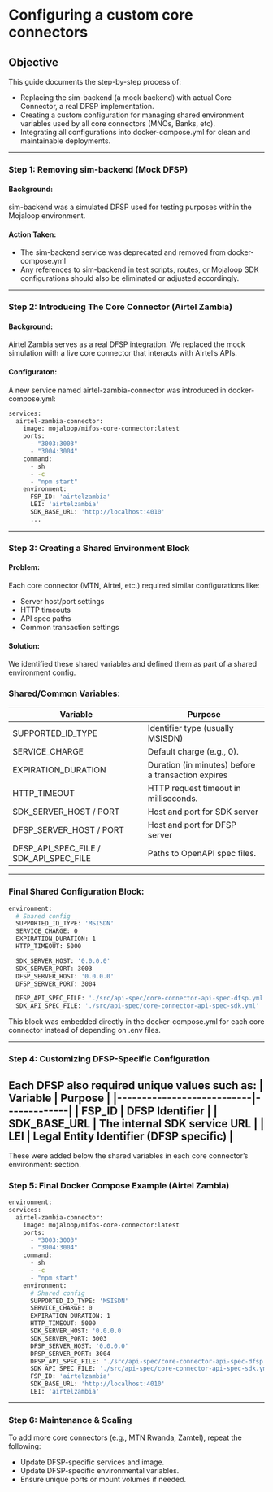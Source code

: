 # Configuring a custom core connectors

## Objective
This guide documents the step-by-step process of:
- Replacing the sim-backend (a mock backend) with actual Core Connector, a real DFSP implementation.
- Creating a custom configuration for managing shared environment variables used by all core connectors (MNOs, Banks, etc).
- Integrating all configurations into docker-compose.yml for clean and maintainable deployments. 
---


### Step 1: Removing sim-backend (Mock DFSP)

#### **Background:**
sim-backend was a simulated DFSP used for testing purposes within the Mojaloop environment.
#### **Action Taken:**
- The sim-backend service was deprecated and removed from docker-compose.yml
- Any references to sim-backend in test scripts, routes, or Mojaloop SDK configurations should also be eliminated or adjusted accordingly.

---

### Step 2: Introducing The Core Connector (Airtel Zambia)

#### **Background:**
Airtel Zambia serves as a real DFSP integration. We replaced the mock simulation with a live core connector that interacts with Airtel’s APIs.
#### **Configuraton:**
A new service named airtel-zambia-connector was introduced in docker-compose.yml:

```sh
services:
  airtel-zambia-connector:
    image: mojaloop/mifos-core-connector:latest
    ports:
      - "3003:3003"
      - "3004:3004"
    command:
      - sh
      - -c
      - "npm start"
    environment:
      FSP_ID: 'airtelzambia'
      LEI: 'airtelzambia'
      SDK_BASE_URL: 'http://localhost:4010'
      ...

```
---
### Step 3: Creating a Shared Environment Block

#### **Problem:**
Each core connector (MTN, Airtel, etc.) required similar configurations like:

- Server host/port settings
- HTTP timeouts
- API spec paths
- Common transaction settings

#### **Solution:**
We identified these shared variables and defined them as part of a shared environment config.

### Shared/Common Variables:

| Variable                  | Purpose |
|---------------------------|-------------|
| SUPPORTED_ID_TYPE    | Identifier type (usually MSISDN) |
| SERVICE_CHARGE       | Default charge (e.g., 0). |
| EXPIRATION_DURATION    | Duration (in minutes) before a transaction expires |
| HTTP_TIMEOUT| HTTP request timeout in milliseconds. |
| SDK_SERVER_HOST / PORT | 	Host and port for SDK server |
| DFSP_SERVER_HOST / PORT | Host and port for DFSP server |
| DFSP_API_SPEC_FILE / SDK_API_SPEC_FILE | Paths to OpenAPI spec files. |
---

### Final Shared Configuration Block:
```sh
environment:
  # Shared config
  SUPPORTED_ID_TYPE: 'MSISDN'
  SERVICE_CHARGE: 0
  EXPIRATION_DURATION: 1
  HTTP_TIMEOUT: 5000

  SDK_SERVER_HOST: '0.0.0.0'
  SDK_SERVER_PORT: 3003
  DFSP_SERVER_HOST: '0.0.0.0'
  DFSP_SERVER_PORT: 3004

  DFSP_API_SPEC_FILE: './src/api-spec/core-connector-api-spec-dfsp.yml'
  SDK_API_SPEC_FILE: './src/api-spec/core-connector-api-spec-sdk.yml'

```

This block was embedded directly in the docker-compose.yml for each core connector instead of depending on .env files.

---
### Step 4: Customizing DFSP-Specific Configuration
Each DFSP also required unique values such as:
| Variable                  | Purpose |
|---------------------------|-------------|
| FSP_ID   | DFSP Identifier |
| SDK_BASE_URL       | The internal SDK service URL |
| LEI    | Legal Entity Identifier (DFSP specific) |
---
These were added below the shared variables in each core connector’s environment: section.

### Step 5: Final Docker Compose Example (Airtel Zambia)
```sh
environment:
services:
  airtel-zambia-connector:
    image: mojaloop/mifos-core-connector:latest
    ports:
      - "3003:3003"
      - "3004:3004"
    command:
      - sh
      - -c
      - "npm start"
    environment:
      # Shared config
      SUPPORTED_ID_TYPE: 'MSISDN'
      SERVICE_CHARGE: 0
      EXPIRATION_DURATION: 1
      HTTP_TIMEOUT: 5000
      SDK_SERVER_HOST: '0.0.0.0'
      SDK_SERVER_PORT: 3003
      DFSP_SERVER_HOST: '0.0.0.0'
      DFSP_SERVER_PORT: 3004
      DFSP_API_SPEC_FILE: './src/api-spec/core-connector-api-spec-dfsp.yml'
      SDK_API_SPEC_FILE: './src/api-spec/core-connector-api-spec-sdk.yml'
      FSP_ID: 'airtelzambia'
      SDK_BASE_URL: 'http://localhost:4010'
      LEI: 'airtelzambia'

```
---
### Step 6: Maintenance & Scaling
To add more core connectors (e.g., MTN Rwanda, Zamtel), repeat the following:

- Update DFSP-specific services and image.
- Update DFSP-specific environmental variables.
- Ensure unique ports or mount volumes if needed.